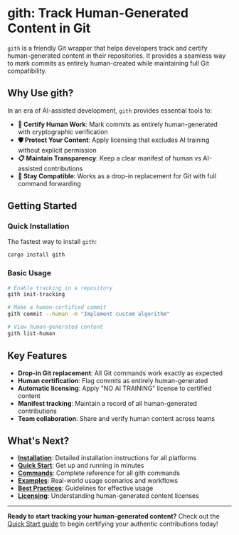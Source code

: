 # gith: Track Human-Generated Content in Git

`gith` is a friendly Git wrapper that helps developers track and certify human-generated content in their repositories. It provides a seamless way to mark commits as entirely human-created while maintaining full Git compatibility.

## Why Use gith?

In an era of AI-assisted development, `gith` provides essential tools to:

- **🎯 Certify Human Work**: Mark commits as entirely human-generated with cryptographic verification
- **🛡️ Protect Your Content**: Apply licensing that excludes AI training without explicit permission
- **📋 Maintain Transparency**: Keep a clear manifest of human vs AI-assisted contributions
- **🔄 Stay Compatible**: Works as a drop-in replacement for Git with full command forwarding

## Getting Started

### Quick Installation

The fastest way to install `gith`:

```bash
cargo install gith
```

### Basic Usage

```bash
# Enable tracking in a repository
gith init-tracking

# Make a human-certified commit
gith commit --human -m "Implement custom algorithm"

# View human-generated content
gith list-human
```

## Key Features

- **Drop-in Git replacement**: All Git commands work exactly as expected
- **Human certification**: Flag commits as entirely human-generated
- **Automatic licensing**: Apply "NO AI TRAINING" license to certified content
- **Manifest tracking**: Maintain a record of all human-generated contributions
- **Team collaboration**: Share and verify human content across teams

## What's Next?

- **[Installation](./installation.md)**: Detailed installation instructions for all platforms
- **[Quick Start](./quick-start.md)**: Get up and running in minutes
- **[Commands](./commands.md)**: Complete reference for all gith commands
- **[Examples](./examples.md)**: Real-world usage scenarios and workflows
- **[Best Practices](./best-practices.md)**: Guidelines for effective usage
- **[Licensing](./licensing.md)**: Understanding human-generated content licenses

---

**Ready to start tracking your human-generated content?** Check out the [Quick Start guide](./quick-start.md) to begin certifying your authentic contributions today!
